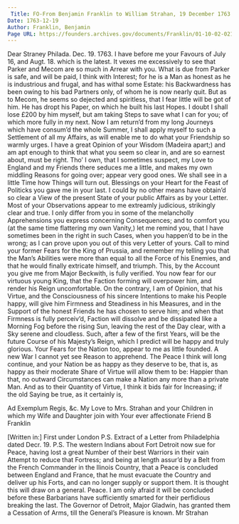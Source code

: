 ```yaml
---
 Title: FO-From Benjamin Franklin to William Strahan, 19 December 1763
Date: 1763-12-19
Author: Franklin, Benjamin
Page URL: https://founders.archives.gov/documents/Franklin/01-10-02-0219
---
```



Dear Straney
Philada. Dec. 19. 1763.
I have before me your Favours of July 16, and Augt. 18. which is the latest. It vexes me excessively to see that Parker and Mecom are so much in Arrear with you. What is due from Parker is safe, and will be paid, I think with Interest; for he is a Man as honest as he is industrious and frugal, and has withal some Estate: his Backwardness has been owing to his bad Partners only, of whom he is now nearly quit. But as to Mecom, he seems so dejected and spiritless, that I fear little will be got of him. He has dropt his Paper, on which he built his last Hopes. I doubt I shall lose £200 by him myself, but am taking Steps to save what I can for you; of which more fully in my next.
Now I am return’d from my long Journeys which have consum’d the whole Summer, I shall apply myself to such a Settlement of all my Affairs, as will enable me to do what your Friendship so warmly urges. I have a great Opinion of your Wisdom (Madeira apart;) and am apt enough to think that what you seem so clear in, and are so earnest about, must be right. Tho’ I own, that I sometimes suspect, my Love to England and my Friends there seduces me a little, and makes my own middling Reasons for going over; appear very good ones. We shall see in a little Time how Things will turn out.
Blessings on your Heart for the Feast of Politicks you gave me in your last. I could by no other means have obtain’d so clear a View of the present State of your public Affairs as by your Letter. Most of your Observations appear to me extreamly judicious, strikingly clear and true. I only differ from you in some of the melancholly Apprehensions you express concerning Consequences; and to comfort you (at the same time flattering my own Vanity,) let me remind you, that I have sometimes been in the right in such Cases, when you happen’d to be in the wrong; as I can prove upon you out of this very Letter of yours. Call to mind your former Fears for the King of Prussia, and remember my telling you that the Man’s Abilities were more than equal to all the Force of his Enemies, and that he would finally extricate himself, and triumph. This, by the Account you give me from Major Beckwith, is fully verified. You now fear for our virtuous young King, that the Faction forming will overpower him, and render his Reign uncomfortable. On the contrary, I am of Opinion, that his Virtue, and the Consciousness of his sincere Intentions to make his People happy, will give him Firmness and Steadiness in his Measures, and in the Support of the honest Friends he has chosen to serve him; and when that Firmness is fully perceiv’d, Faction will dissolve and be dissipated like a Morning Fog before the rising Sun, leaving the rest of the Day clear, with a Sky serene and cloudless. Such, after a few of the first Years, will be the future Course of his Majesty’s Reign, which I predict will be happy and truly glorious. Your Fears for the Nation too, appear to me as little founded. A new War I cannot yet see Reason to apprehend. The Peace I think will long continue, and your Nation be as happy as they deserve to be, that is, as happy as their moderate Share of Virtue will allow them to be: Happier than that, no outward Circumstances can make a Nation any more than a private Man. And as to their Quantity of Virtue, I think it bids fair for Increasing; if the old Saying be true, as it certainly is,

Ad Exemplum Regis, &c.
My Love to Mrs. Strahan and your Children in which my Wife and Daughter join with Your ever affectionate Friend
B Franklin


[Written in:] First under London P.S. Extract of a Letter from Philadelphia dated Decr. 19.
P.S. The western Indians about Fort Detroit now sue for Peace, having lost a great Number of their best Warriors in their vain Attempt to reduce that Fortress; and being at length assur’d by a Belt from the French Commander in the Ilinois Country, that a Peace is concluded between England and France, that he must evacuate the Country and deliver up his Forts, and can no longer supply or support them. It is thought this will draw on a general. Peace. I am only afraid it will be concluded before these Barbarians have sufficiently smarted for their perfidious breaking the last.
The Governor of Detroit, Major Gladwin, has granted them a Cessation of Arms, till the General’s Pleasure is known.
Mr Strahan


